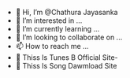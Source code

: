 - 👋 Hi, I’m @Chathura Jayasanka
- 👀 I’m interested in ...
- 🌱 I’m currently learning ...
- 💞️ I’m looking to collaborate on ...
- 📫 How to reach me ...
- 💟 Thiss Is Tunes B Official Site-
- 💯 Thiss Is Song Dawmload Site
